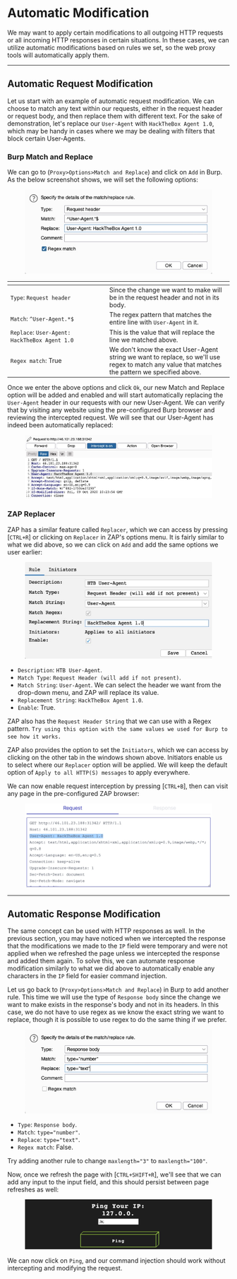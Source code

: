 # Automatic Modification

We may want to apply certain modifications to all outgoing HTTP requests or all incoming HTTP responses in certain situations. In these cases, we can utilize automatic modifications based on rules we set, so the web proxy tools will automatically apply them.

***

## Automatic Request Modification

Let us start with an example of automatic request modification. We can choose to match any text within our requests, either in the request header or request body, and then replace them with different text. For the sake of demonstration, let's replace our `User-Agent` with `HackTheBox Agent 1.0`, which may be handy in cases where we may be dealing with filters that block certain User-Agents.

### **Burp Match and Replace**

We can go to (`Proxy>Options>Match and Replace`) and click on `Add` in Burp. As the below screenshot shows, we will set the following options:

<figure><img src="../../../../.gitbook/assets/image (2) (1) (1) (1) (1) (1) (1) (1) (1) (1) (1) (1) (1) (1) (1) (1) (1) (1) (1) (1) (1).png" alt=""><figcaption></figcaption></figure>

<table data-header-hidden><thead><tr><th width="210.3636474609375"></th><th></th></tr></thead><tbody><tr><td><code>Type</code>: <code>Request header</code></td><td>Since the change we want to make will be in the request header and not in its body.</td></tr><tr><td><code>Match</code>: <code>^User-Agent.*$</code></td><td>The regex pattern that matches the entire line with <code>User-Agent</code> in it.</td></tr><tr><td><code>Replace</code>: <code>User-Agent: HackTheBox Agent 1.0</code></td><td>This is the value that will replace the line we matched above.</td></tr><tr><td><code>Regex match</code>: True</td><td>We don't know the exact User-Agent string we want to replace, so we'll use regex to match any value that matches the pattern we specified above.</td></tr></tbody></table>

Once we enter the above options and click `Ok`, our new Match and Replace option will be added and enabled and will start automatically replacing the `User-Agent` header in our requests with our new User-Agent. We can verify that by visiting any website using the pre-configured Burp browser and reviewing the intercepted request. We will see that our User-Agent has indeed been automatically replaced:

<figure><img src="../../../../.gitbook/assets/image (1) (1) (1) (1) (1) (1) (1) (1) (1) (1) (1) (1) (1) (1) (1) (1) (1) (1) (1) (1) (1) (1) (1) (1) (1).png" alt=""><figcaption></figcaption></figure>

### **ZAP Replacer**

ZAP has a similar feature called `Replacer`, which we can access by pressing \[`CTRL+R`] or clicking on `Replacer` in ZAP's options menu. It is fairly similar to what we did above, so we can click on `Add` and add the same options we user earlier:

<figure><img src="../../../../.gitbook/assets/image (2) (1) (1) (1) (1) (1) (1) (1) (1) (1) (1) (1) (1) (1) (1) (1) (1) (1) (1) (1) (1) (1).png" alt=""><figcaption></figcaption></figure>

* `Description`: `HTB User-Agent`.
* `Match Type`: `Request Header (will add if not present)`.
* `Match String`: `User-Agent`. We can select the header we want from the drop-down menu, and ZAP will replace its value.
* `Replacement String`: `HackTheBox Agent 1.0`.
* `Enable`: True.

ZAP also has the `Request Header String` that we can use with a Regex pattern. `Try using this option with the same values we used for Burp to see how it works.`

ZAP also provides the option to set the `Initiators`, which we can access by clicking on the other tab in the windows shown above. Initiators enable us to select where our `Replacer` option will be applied. We will keep the default option of `Apply to all HTTP(S) messages` to apply everywhere.

We can now enable request interception by pressing \[`CTRL+B`], then can visit any page in the pre-configured ZAP browser:

<figure><img src="../../../../.gitbook/assets/image (3) (1) (1) (1) (1) (1) (1) (1) (1) (1) (1) (1) (1) (1) (1).png" alt=""><figcaption></figcaption></figure>

***

## Automatic Response Modification

The same concept can be used with HTTP responses as well. In the previous section, you may have noticed when we intercepted the response that the modifications we made to the `IP` field were temporary and were not applied when we refreshed the page unless we intercepted the response and added them again. To solve this, we can automate response modification similarly to what we did above to automatically enable any characters in the `IP` field for easier command injection.

Let us go back to (`Proxy>Options>Match and Replace`) in Burp to add another rule. This time we will use the type of `Response body` since the change we want to make exists in the response's body and not in its headers. In this case, we do not have to use regex as we know the exact string we want to replace, though it is possible to use regex to do the same thing if we prefer.

<figure><img src="../../../../.gitbook/assets/image (4) (1) (1) (1) (1) (1) (1) (1) (1) (1) (1) (1) (1).png" alt=""><figcaption></figcaption></figure>

* `Type`: `Response body`.
* `Match`: `type="number"`.
* `Replace`: `type="text"`.
* `Regex match`: False.

Try adding another rule to change `maxlength="3"` to `maxlength="100"`.

Now, once we refresh the page with \[`CTRL+SHIFT+R`], we'll see that we can add any input to the input field, and this should persist between page refreshes as well:

<figure><img src="../../../../.gitbook/assets/image (5) (1) (1) (1) (1) (1) (1) (1) (1) (1) (1) (1) (1).png" alt=""><figcaption></figcaption></figure>

We can now click on `Ping`, and our command injection should work without intercepting and modifying the request.
